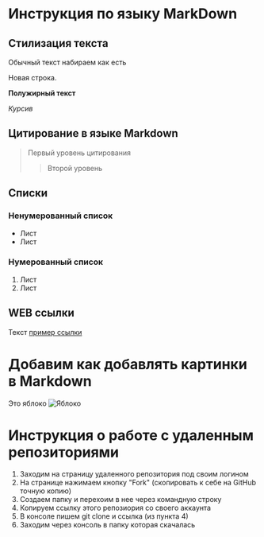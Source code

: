 # Инструкция по языку MarkDown

## Стилизация текста
Обычный текст набираем как есть

Новая строка.

**Полужирный текст**

*Курсив*

## Цитирование в языке Markdown
> Первый уровень цитирования
>> Второй уровень

## Списки
### Ненумерованный список
* Лист
* Лист

### Нумерованный список
1. Лист
2. Лист

## WEB ссылки
Текст [пример ссылки](http.example.com "Всплывающая подсказка")

# Добавим как добавлять картинки в Markdown
Это яблоко
![Яблоко](apple.jpg)

# Инструкция о работе с удаленным репозиториями 
1. Заходим на страницу удаленного репозитория под своим логином
2. На странице нажимаем кнопку "Fork" (скопировать к себе на GitHub точную копию)
3. Создаем папку и перехоим в нее через командную строку
4. Копируем ссылку этого репозиория со своего аккаунта 
5. В консоле пишем git clone и ссылка (из пункта 4)
6. Заходим через консоль в папку которая скачалась

